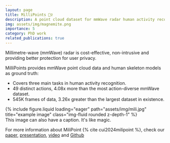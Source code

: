 ```yaml
---
layout: page
title: MilliPoints 🤸‍♀️
description: A point cloud dataset for mmWave radar human activity recognition
img: assets/img/magnemite.png
importance: 5
category: PhD work
related_publications: true
---
```


Millimetre-wave (mmWave) radar is cost-effective, non-intrusive and providing better protection for user privacy.

MilliPoints provides mmWave point cloud data and human skeleton models as ground truth:

- Covers three main tasks in human activity recognition.
- 49 distinct actions, 4.08x more than the most action-diverse mmWave dataset.
- 545K frames of data, 3.26x greater than the largest dataset in existence.

<div class="row">
    <div class="col-sm mt-3 mt-md-0">
        {% include figure.liquid loading="eager" path="assets/img/mili.jpg" title="example image" class="img-fluid rounded z-depth-1" %}
    </div>
</div>
<div class="caption">
    This image can also have a caption. It's like magic.
</div>

For more information about MiliPoint {% cite cui2024milipoint %}, check our [paper](https://proceedings.neurips.cc/paper_files/paper/2023/file/c60468eca9cd0b0083f0ff9d0aeb171a-Paper-Datasets_and_Benchmarks.pdf), [presentation](https://neurips.cc/virtual/2023/poster/73646), [video](https://www.youtube.com/watch?v=cZu9u_jodyU&ab_channel=HanCui) and [Github](https://github.com/yizzfz/MiliPoint)


